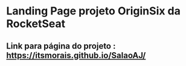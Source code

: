 # Landing Page projeto OriginSix da RocketSeat

## Link para página do projeto :  https://itsmorais.github.io/SalaoAJ/
